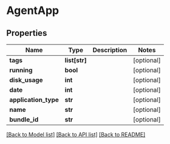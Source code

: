 # AgentApp


## Properties
Name | Type | Description | Notes
------------ | ------------- | ------------- | -------------
**tags** | **list[str]** |  | [optional] 
**running** | **bool** |  | [optional] 
**disk_usage** | **int** |  | [optional] 
**date** | **int** |  | [optional] 
**application_type** | **str** |  | [optional] 
**name** | **str** |  | [optional] 
**bundle_id** | **str** |  | [optional] 

[[Back to Model list]](../README.md#documentation-for-models) [[Back to API list]](../README.md#documentation-for-api-endpoints) [[Back to README]](../README.md)


